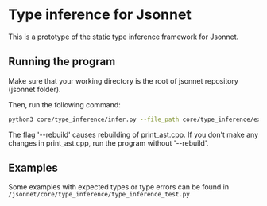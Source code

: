 # Type inference for Jsonnet

This is a prototype of the static type inference framework for Jsonnet. 

## Running the program

Make sure that your working directory is the root of jsonnet repository (jsonnet folder).

Then, run the following command: 

```bash
python3 core/type_inference/infer.py --file_path core/type_inference/examples/ex1.jsonnet --rebuild
```

The flag '--rebuild' causes rebuilding of print_ast.cpp. If you don't make any changes in print_ast.cpp, run the program without '--rebuild'.

## Examples

Some examples with expected types or type errors can be found in `/jsonnet/core/type_inference/type_inference_test.py`